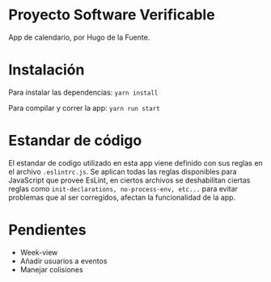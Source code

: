 # Proyecto Software Verificable

App de calendario, por Hugo de la Fuente.

# Instalación
Para instalar las dependencias:
`yarn install`

Para compilar y correr la app:
`yarn run start`
# Estandar de código
El estandar de codigo utilizado en esta app viene definido con sus reglas en el archivo `.eslintrc.js`.
Se aplican todas las reglas disponibles para JavaScript que provee EsLint, en ciertos archivos se deshabilitan ciertas reglas como `init-declarations, no-process-env, etc...` para evitar problemas que al ser corregidos, afectan la funcionalidad de la app.

# Pendientes
* Week-view
* Añadir usuarios a eventos
* Manejar colisiones
